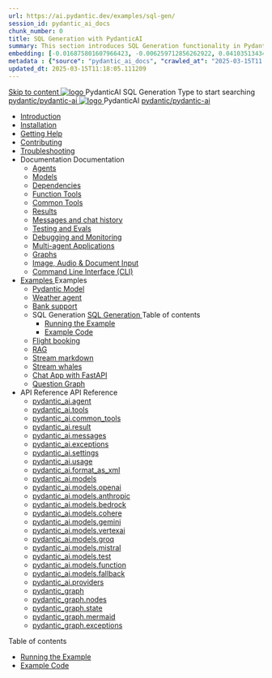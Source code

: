 ```yaml
---
url: https://ai.pydantic.dev/examples/sql-gen/
session_id: pydantic_ai_docs
chunk_number: 0
title: SQL Generation with PydanticAI
summary: This section introduces SQL Generation functionality in PydanticAI, providing a simple interface for generating SQL queries using Pydantic models.
embedding: [-0.016875801607966423, -0.006259712856262922, 0.041035134345293045, -0.019528105854988098, 0.025190019980072975, -0.01464951504021883, -0.02836453914642334, 0.005898972041904926, -0.0032707173377275467, 0.01605125144124031, 0.01255378220230341, -0.08415912836790085, -0.016216160729527473, -0.029134120792150497, 0.019459392875432968, 0.0063868314027786255, -0.026440588757395744, 0.013048512861132622, 0.00742095522582531, 0.03526327759027481, 0.05169932171702385, -0.00939987599849701, 0.010361852124333382, 0.012416357174515724, -0.001355355023406446, 0.001637935289181769, 0.014855653047561646, 0.05340339243412018, 0.02003657817840576, -0.04697189852595329, 0.03366914764046669, -0.025877146050333977, -0.026605498045682907, -0.011509351432323456, 0.03342178463935852, 0.014402150176465511, 0.0139074195176363, 0.01255378220230341, -0.004651839379221201, 0.013831835240125656, 0.01948687806725502, -0.062390994280576706, 0.048566028475761414, -0.0025904630310833454, -0.04573507234454155, 0.030563341453671455, -0.0016671381890773773, -0.012526297010481358, 0.03204753249883652, -0.0027072743978351355, -0.07382476329803467, -0.0036039731930941343, -0.034108906984329224, 0.005064114928245544, -0.033614177256822586, -0.006517385132610798, -0.03869890794157982, 0.014759454876184464, -0.00330335577018559, -0.04298656806349754, 0.028969209641218185, -0.00915251113474369, -0.022482745349407196, 0.07338500022888184, -0.02076493203639984, 0.014388407580554485, -0.05244141444563866, 0.013309620320796967, -0.07497913390398026, -0.016449782997369766, 0.02479148656129837, 0.033201903104782104, -0.033586692065000534, -0.06140153110027313, -0.004565948620438576, -0.03762698918581009, 0.02569849230349064, 0.09086547046899796, -0.019459392875432968, -0.0543103963136673, 0.00631124759092927, 0.04191465303301811, 0.0005857744836248457, 0.006314683239907026, -0.01844244822859764, -0.026550527662038803, -0.033998969942331314, 0.001387993455864489, -0.0023963500279933214, -0.025671007111668587, -0.02499762549996376, 0.012924830429255962, -0.022977475076913834, -0.0024049391504377127, 0.09966067969799042, 0.02666046842932701, 0.03364166244864464, 0.000122608951642178, 0.009578528814017773, 0.003495750715956092, 0.02305993065237999, -0.022977475076913834, -0.0311680119484663, 0.015886340290308, 0.03512585535645485, -0.015405353158712387, 0.00020774808945134282, -0.009166253730654716, -0.018332507461309433, -0.001380263245664537, -0.12302294373512268, -0.02622070722281933, -0.005888665094971657, 0.010890938341617584, -0.0570039302110672, 0.00654487032443285, 0.005328658036887646, -0.013172195293009281, 0.012059051543474197, -0.04675201699137688, -0.04021058231592178, -0.021616967394948006, -0.0016078735934570432, -0.000391876237699762, 0.028199629858136177, 0.0046827602200210094, -0.020503824576735497, -0.030453400686383247, -0.037572022527456284, -0.002717581344768405, 0.023953193798661232, 0.00553823122754693, 0.02392570860683918, -0.01796145923435688, -0.008905146270990372, -0.006857512053102255, -0.04018309712409973, -0.01090468093752861, -0.018786011263728142, 0.049720399081707, 0.024626577273011208, -0.025918371975421906, -0.000441907555796206, 0.04862099885940552, -0.033064477145671844, -0.016999484971165657, -0.024255529046058655, 0.01671089231967926, -0.04348130151629448, 0.011578064411878586, 0.044498246163129807, 0.022207895293831825, -0.04378363490104675, -0.015529035590589046, -0.02905166521668434, 0.011193273589015007, 0.012540039606392384, 0.03781938552856445, -0.00022653667838312685, -0.043948546051979065, -0.01841496303677559, 0.07212068885564804, -0.03380657359957695, -0.0037242199759930372, -0.03825914487242699, -0.008932631462812424, -0.055739618837833405, -0.01016258541494608, -0.04716429114341736, -0.061951231211423874, -0.02142457291483879, -0.033586692065000534, -0.010959651321172714, 0.0028429816011339426, 0.0275262463837862, -0.013096611015498638, -0.017659123986959457, -0.032817114144563675, -0.008767721243202686, -0.0637102723121643, -0.021974273025989532, -0.008121822960674763, -0.04958297312259674, -0.013309620320796967, -0.005576023366302252, -0.03229489549994469, 0.0027966005727648735, 7.655007357243448e-05, -0.02722391113638878, 0.059202730655670166, 0.006355910561978817, 0.022661397233605385, 0.03234986588358879, 0.02468154765665531, 0.02292250655591488, -0.04004567116498947, 0.07376979291439056, -0.009489202871918678, 0.01611996442079544, 0.01785152032971382, 0.018786011263728142, 0.005479825660586357, 0.034796033054590225, 0.0056172506883740425, 0.0020940147805958986, -0.0325147770345211, 0.011880399659276009, 0.008362316526472569, -0.0031006536446511745, -0.030425915494561195, 0.03867142274975777, -0.06321554630994797, 0.03050837107002735, -0.01067792996764183, -0.00473429448902607, -0.015872597694396973, -0.04139243811368942, 0.01886846497654915, 0.003916615154594183, 0.02060002088546753, -0.036252740770578384, 0.050819799304008484, 0.012663722038269043, -0.01675211824476719, -0.00045350281288847327, 0.004466315731406212, 0.044223394244909286, -0.05804836004972458, 0.03460364043712616, 0.019445650279521942, 0.023101158440113068, 0.01146125327795744, 0.003607408609241247, -0.01771409437060356, 0.016174932941794395, -0.0523589625954628, -0.003408142365515232, 0.0019308226183056831, 0.008149308152496815, -0.0069193532690405846, -0.009908349253237247, 0.007152976002544165, 0.015144245699048042, 0.012993542477488518, 0.024502893909811974, 0.008547840639948845, -0.015501550398766994, -0.04864848405122757, 0.04504794627428055, 0.04969291388988495, 0.03853399679064751, -0.010897809639573097, 0.020723704248666763, -0.008266119286417961, -0.009248708374798298, -0.027869809418916702, -0.028309568762779236, -0.002234875690191984, -0.022620171308517456, -0.0037448338698595762, -0.01823630928993225, 0.0026316905859857798, -0.03570304065942764, 0.005572587717324495, -0.003490597475320101, -0.0044800578616559505, -0.01099400781095028, 0.01743924431502819, -0.05021512880921364, -0.05909278988838196, 0.033064477145671844, 0.03207501769065857, 0.06590907275676727, -0.026894090697169304, -0.045927464962005615, 0.020476339384913445, -0.00894637405872345, 0.03644513338804245, 0.02524499036371708, 0.013172195293009281, -0.011749845929443836, -0.022207895293831825, 0.039331063628196716, 0.03913866728544235, -0.007214817218482494, 0.043426331132650375, -0.0039544072933495045, -0.01430595200508833, -0.00880894809961319, -0.021177206188440323, 0.019157057628035545, 0.014443377032876015, 0.03009609505534172, -0.027759868651628494, 0.011626162566244602, -0.007070520892739296, 0.07311014831066132, 0.03696735203266144, 0.03037094511091709, 0.006696037482470274, 0.051094651222229004, 0.014745712280273438, -0.011213887482881546, -0.01577640138566494, -0.0014910622267052531, 0.020407626405358315, -0.032267410308122635, -0.016875801607966423, 0.05076482892036438, -0.027443790808320045, -0.038231659680604935, 0.012801147066056728, 0.0023963500279933214, -0.048456087708473206, -0.015611490234732628, -0.03867142274975777, 0.06568919122219086, -0.011234501376748085, 0.04650465026497841, -0.049500517547130585, -0.05318351089954376, -0.05634428933262825, 0.05738871917128563, 0.02545112743973732, -0.08767721056938171, -0.005369885358959436, 0.01893717795610428, 0.0028670309111475945, -0.009750310331583023, -0.01282863225787878, 0.022166667506098747, -0.03169022500514984, -0.00892576016485691, 0.027306366711854935, 7.853629358578473e-05, -0.04081525281071663, -0.013948647305369377, 0.05439285188913345, -0.011598678305745125, 0.028309568762779236, -0.06640380620956421, -0.018401220440864563, -0.046999383717775345, -0.032542262226343155, -0.01675211824476719, 0.008424158208072186, 0.015680203214287758, 0.031195497140288353, 0.015267928130924702, -0.013742509298026562, -0.020050320774316788, -0.006197871640324593, 0.02413184568285942, 0.032927051186561584, -0.007324757520109415, -0.012931701727211475, -0.007111748680472374, -0.03248729184269905, -0.012663722038269043, 0.020187746733427048, -0.06849266588687897, -0.005273688118904829, 0.0069193532690405846, -0.018978405743837357, -0.0014360921923071146, 0.017590412870049477, -0.019844183698296547, -0.03196507692337036, 0.0022228509187698364, 0.006620453670620918, 0.016724633052945137, 0.007853844203054905, -0.004679324571043253, -0.018579872325062752, -0.03006860986351967, -0.04774147644639015, -0.03570304065942764, 0.014443377032876015, 0.003078322159126401, 0.03622525557875633, -0.007118619978427887, 0.0009344906429760158, 0.002930590184405446, -0.0016757271951064467, 0.048840876668691635, 0.016491010785102844, -0.001839778502471745, 0.015364125370979309, 0.00821802020072937, 0.04081525281071663, 0.058378178626298904, -0.025052594020962715, 0.015075532719492912, 0.0028103431686758995, 0.02929903008043766, 0.021658195182681084, -0.003524953732267022, 0.004730858840048313, 0.0623360238969326, 0.010746642015874386, 0.004806442651897669, -0.010320624336600304, -0.021094752475619316, -0.001426644274033606, 0.0026540220715105534, 0.01401048805564642, 0.06970200687646866, 0.01868981309235096, -0.0015408789040520787, -0.03114052675664425, 0.024502893909811974, -0.015322897583246231, 0.010286267846822739, -0.020256459712982178, -0.014896879903972149, -0.050325069576501846, 0.018401220440864563, 0.021438315510749817, 0.02426927164196968, 0.0344662144780159, -0.024846456944942474, -0.07201074808835983, -0.026536785066127777, -0.018593614920973778, -0.06970200687646866, 0.049775369465351105, 0.0496654286980629, -0.02725139632821083, 0.002813778817653656, -0.04958297312259674, -0.002678071614354849, 0.0074621825478971004, 0.03155280277132988, 0.007956912741065025, 0.01084971148520708, -0.02600082755088806, 0.020435111597180367, 0.017246849834918976, 0.040238067507743835, -0.00986712146550417, 0.0221941526979208, -0.03768195956945419, -0.030728250741958618, 0.027265138924121857, -0.033614177256822586, -0.0142509825527668, 0.0030113274697214365, -0.039413515478372574, -0.01412730012089014, -0.039578426629304886, 0.0052565098740160465, -0.0031521881464868784, -0.010458049364387989, 0.011832300573587418, -0.012464456260204315, -0.05486009642481804, 0.061456501483917236, -0.018181340768933296, 0.05208411067724228, 0.004772086162120104, 0.04117255657911301, 0.039550941437482834, -0.04983033984899521, 0.02631690539419651, -0.009770924225449562, -0.006867819000035524, 0.04257429391145706, -0.0032930488232523203, 0.02292250655591488, -0.021342117339372635, 0.016271131113171577, -0.012773662805557251, -0.00402999110519886, -0.011846043169498444, -0.013873063027858734, -0.030315976589918137, 0.01994038186967373, 0.006898739840835333, -0.03567555546760559, 0.00654487032443285, 0.03501591458916664, -0.0074965390376746655, 0.02153451181948185, 0.024296756833791733, -0.015419095754623413, 0.07871709018945694, -0.013577599078416824, -0.03171771019697189, 0.0038685163017362356, 0.026097025722265244, -0.015556520782411098, 0.009296807460486889, 0.0496654286980629, -0.01675211824476719, 0.010622959583997726, 0.023870738223195076, -0.04595495015382767, 0.004713680595159531, -0.02233157865703106, -0.0198716688901186, -0.00946858897805214, -0.020572535693645477, -0.01764538139104843, 0.05090225487947464, 0.0033531722147017717, -0.05398057773709297, 0.01994038186967373, -0.0007025857921689749, 0.012567524798214436, 0.035840462893247604, -0.051754292100667953, -0.011090205051004887, 5.389640500652604e-05, 0.029903700575232506, 0.0275262463837862, 0.03853399679064751, -0.012766791507601738, 0.031745195388793945, -0.010135100223124027, -0.011330698616802692, 0.011935369111597538, -0.023637115955352783, -0.0027072743978351355, 0.005534795578569174, 0.0023482514079660177, -0.03276214376091957, -0.02708648517727852, -0.039963215589523315, -0.015336640179157257, -0.03999070078134537, 0.02874932996928692, 0.011261986568570137, 0.008101209066808224, -0.004579691216349602, -0.06838272511959076, -0.004284227266907692, 0.015872597694396973, 0.01078099850565195, -0.03603285923600197, -0.015281670726835728, -0.011014621704816818, 0.039166152477264404, -0.013199680484831333, 0.002949486020952463, -0.002265796298161149, 0.00792255625128746, 0.017796549946069717, -0.002533775055781007, -0.006568919401615858, 0.02874932996928692, 0.0767931416630745, -0.013412688858807087, 0.01677960343658924, -0.019789213314652443, 0.006417751777917147, 0.02205672673881054, -0.015762658789753914, -0.013254649937152863, 0.030563341453671455, 0.007743903901427984, 0.006541434675455093, -0.013639440760016441, 0.023774541914463043, 0.025327444076538086, -0.01675211824476719, 0.044745609164237976, 0.03468609228730202, -0.030151065438985825, -0.0536782406270504, -0.0052702524699270725, -0.005545102525502443, 0.006517385132610798, -0.00520153995603323, -0.007331628818064928, -0.019528105854988098, 0.006070753559470177, -0.025506097823381424, -0.022936247289180756, -0.013570727780461311, 0.008733364753425121, -0.021273404359817505, -0.01868981309235096, 0.0041742874309420586, 0.0182088240981102, -0.0477139912545681, 0.005455776117742062, -0.0008219738374464214, 0.00589553639292717, 0.019321968778967857, -0.012567524798214436, 0.014429634436964989, 7.93415165389888e-05, -0.022826308384537697, -0.022070469334721565, -0.0029031052254140377, 0.0046896315179765224, 0.039963215589523315, -0.006002041045576334, -0.05486009642481804, 0.011481866240501404, 0.004043733235448599, -0.03468609228730202, -0.01232703123241663, 0.020297685638070107, 0.006410880479961634, 0.00811495166271925, -0.008602811023592949, 0.02198801562190056, -0.0017848083516582847, 0.0010186635190621018, -0.030673280358314514, -0.002650586422532797, -0.01737053133547306, -0.037187229841947556, -0.007393470034003258, 0.035840462893247604, -0.045267824083566666, 0.0139074195176363, 0.0477139912545681, -0.048318661749362946, 0.0048820264637470245, 0.0037070419639348984, 0.023939451202750206, -0.0117704588919878, 0.0003313233028165996, -0.0028567241970449686, -0.006902175489813089, -0.044635672122240067, -0.031882621347904205, -0.007544637657701969, -0.018126370385289192, 0.03768195956945419, 0.030920645222067833, 0.007812616415321827, -0.010155714116990566, 0.02260642871260643, -0.00046295078936964273, -0.018469933420419693, -0.0038444669917225838, -0.025877146050333977, 0.019857926294207573, 0.03900124132633209, 0.014924365095794201, -0.005679091904312372, 0.03166273981332779, -0.011296343058347702, -0.016669664531946182, 0.015061790123581886, 0.009564786218106747, -0.016587208956480026, -0.0037413982208818197, 0.00799126923084259, 0.017123166471719742, -0.014360922388732433, 0.02836453914642334, -0.012093408033251762, -0.01236138679087162, -0.05131452903151512, -0.016449782997369766, 0.021039782091975212, -0.05538231134414673, 0.02836453914642334, 0.006349039264023304, -0.02424178645014763, -0.011639905162155628, 0.0410626195371151, 0.03913866728544235, 0.042601779103279114, 0.0018861594144254923, 0.008733364753425121, -0.02905166521668434, 0.00998393353074789, 0.025437384843826294, 0.030315976589918137, 0.007771389093250036, -0.009310550056397915, -0.0026351262349635363, -0.045652616769075394, -0.0019720501732081175, 0.022620171308517456, -0.020119033753871918, 0.008190535940229893, -0.06404009461402893, 0.02125966176390648, 0.08261996507644653, -0.025148792192339897, 0.016010023653507233, 0.009736567735671997, 0.011894142255187035, 0.05257884040474892, 0.016422297805547714, -0.02468154765665531, 0.015006820671260357, 0.000309635914163664, 3.561779158189893e-05, 0.012120893225073814, -0.01823630928993225, 0.03490597382187843, -0.013921162113547325, -0.14918868243694305, -0.035318247973918915, 0.006915917620062828, -0.003937229048460722, -0.015790143981575966, -0.019857926294207573, 0.0019291047938168049, -0.00811495166271925, 0.009482331573963165, 0.031772680580616, -0.0364176481962204, -0.026742924004793167, 0.011385669000446796, -0.02073744684457779, 0.009111283347010612, -0.024983882904052734, -0.003549003042280674, -0.009585400111973286, 0.005043501034379005, -0.0035524386912584305, -0.034246332943439484, -0.02943645603954792, 0.010114487260580063, 0.003440780797973275, -0.019115829840302467, -0.01230641733855009, -0.03861645236611366, -0.025616036728024483, 0.023169871419668198, -0.014622029848396778, -0.010519891045987606, 0.015089275315403938, -0.002355122473090887, 0.002413528272882104, -0.005146569572389126, 0.026880348101258278, -0.03265220299363136, -0.05925770103931427, 0.03303699195384979, -0.021053524687886238, -0.010190070606768131, -0.004603740759193897, -0.008664651773869991, -0.014704485423862934, -0.0022469002287834883, -0.019569333642721176, -0.03141537681221962, 0.011846043169498444, 0.05689398944377899, 0.002355122473090887, -0.006936531513929367, 0.0045418995432555676, 0.011846043169498444, 0.00010167309665121138, -0.029106635600328445, 0.01917080022394657, -0.005239331629127264, 0.005813081283122301, 0.0016027201199904084, -0.021768134087324142, 0.01126885786652565, -0.00792255625128746, 0.0026471507735550404, -0.02437921240925789, 0.044635672122240067, 0.013048512861132622, -0.02891423925757408, 0.04320644959807396, -0.018071400001645088, -0.03880884498357773, -0.0002892368647735566, -0.023004960268735886, 0.003789497073739767, 0.0018380606779828668, 0.01914331503212452, 0.016614694148302078, -0.021507026627659798, 0.0022091083228588104, -0.018318764865398407, 0.01775532215833664, -0.0025080079212784767, -0.00934490654617548, -0.0013003849890083075, -0.009021957404911518, 0.005143133923411369, 0.006383395753800869, -0.013969261199235916, 0.008492871187627316, -0.019885411486029625, -0.037572022527456284, -0.031772680580616, -0.04625728726387024, -0.0010057799518108368, 0.02340349368751049, -0.011605549603700638, 0.014498347416520119, -0.025080079212784767, -0.004036861937493086, -0.10543253272771835, -0.009709082543849945, -0.000680683646351099, -0.012931701727211475, 0.0463947132229805, -0.022688882425427437, 0.019775470718741417, 0.01671089231967926, 0.0008103785803541541, -0.03498842939734459, 0.0025080079212784767, -0.003492315299808979, -0.04098016396164894, 0.005665349308401346, 0.036252740770578384, -0.042876631021499634, 0.04392106086015701, -0.02572597749531269, 0.043673694133758545, -0.007084263488650322, -0.0021318066865205765, -0.020613763481378555, -0.02365085855126381, 0.030315976589918137, -0.044745609164237976, -0.015900082886219025, -0.006008912343531847, 0.027416305616497993, 0.031085556373000145, 0.011399411596357822, -0.03537321835756302, -0.02139708772301674, -0.0045144143514335155, 0.024805229157209396, -0.016669664531946182, 0.034273818135261536, -0.00917312502861023, 0.029601365327835083, 0.015529035590589046, 0.004088396672159433, 0.007207946386188269, -0.03171771019697189, 0.013818093575537205, 0.01937693916261196, 0.02902418002486229, 0.0011397693306207657, -0.009255579672753811, -0.004720551893115044, 0.004713680595159531, 0.017769064754247665, 0.009076927788555622, 0.03883633017539978, 0.009695339947938919, 0.018648585304617882, 0.025945857167243958, 0.02503885142505169, -0.052963629364967346, 0.008609682321548462, 0.007908814586699009, -0.00027678272454068065, 0.013502015732228756, -0.0018122934270650148, -0.019390679895877838, -0.024489151313900948, -0.019926639273762703, -0.01279427669942379, -0.04040297865867615, -0.002085425890982151, -0.020380141213536263, 0.0005660196184180677, -0.011584935709834099, 0.03402645140886307, 5.118547778693028e-05, -0.009660984389483929, -0.012711821123957634, 0.007908814586699009, 0.015075532719492912, -0.0018019865965470672, -0.0056035080924630165, -0.028831785544753075, 0.03999070078134537, -0.04735668748617172, -0.032679688185453415, 0.018786011263728142, -0.027402563020586967, -0.011433768086135387, -0.004964481573551893, -0.018057657405734062, 0.004737730138003826, -0.013117224909365177, 0.014209754765033722, -0.027553731575608253, 0.0010633266065269709, 0.015144245699048042, -0.012471327558159828, 0.005527924280613661, -0.011426896788179874, 0.014567060396075249, 0.008815819397568703, -0.0022949990816414356, 0.03419136255979538, 0.02229035086929798, -0.012196477502584457, 0.018043914809823036, -0.013158452697098255, 0.04947303235530853, -0.014869394712150097, -0.02929903008043766, -0.03023352101445198, 0.012945443391799927, 0.013158452697098255, 0.018909692764282227, -0.007084263488650322, -0.014567060396075249, -0.037572022527456284, 0.008499742485582829, 0.07591362297534943, -0.010987136512994766, -0.05475015565752983, -0.0011741257039830089, 0.03256974741816521, -0.007365984842181206, -0.016243645921349525, 0.053513333201408386, -0.01629861630499363, -0.003703606314957142, -0.01471822801977396, -0.00818366464227438, -0.02014651894569397, -0.016339844092726707, 0.015267928130924702, 0.006905611138790846, -0.029628850519657135, 0.036142800003290176, 0.005840566474944353, -0.019995350390672684, 0.03350423648953438, -0.016339844092726707, 0.017040710896253586, 0.009523559361696243, 0.015295413322746754, -0.00788820069283247, -0.014786940068006516, -0.01996786706149578, -0.030728250741958618, -0.013618826866149902, -0.0012205066159367561, -0.0019634610507637262, 0.002148984931409359, -0.021685680374503136, 0.043426331132650375, -0.020572535693645477, -0.011303214356303215, 0.0371047742664814, -0.006692602299153805, 0.057333748787641525, -0.005809645634144545, -0.05859806016087532, 0.0033806574065238237, -0.014635772444307804, -0.006757879164069891, 0.043948546051979065, 0.005273688118904829, -0.026949061080813408, -0.014635772444307804, 0.0001437595346942544, -0.02315612882375717, -0.007269787602126598, -0.023829510435461998, -0.004744601435959339, -0.008025625720620155, 0.016010023653507233, 0.04240938276052475, 0.02770489826798439, 0.035867948085069656, 0.07442943006753922, 0.054942552000284195, 0.006871254649013281, -0.0364726185798645, 0.021300889551639557, -0.008547840639948845, -0.01830502226948738, 0.019088344648480415, 0.021974273025989532, 0.033339329063892365, -0.0059642489068210125, -0.003452805569395423, 0.03218495845794678, -0.015446580946445465, 0.017274335026741028, 0.033091962337493896, -0.0036932993680238724, -0.014567060396075249, 0.03273465856909752, -0.013481401838362217, 0.02929903008043766, 0.04680698737502098, -0.004064347129315138, 0.0015829652547836304, 0.00396127812564373, 0.0017985509475693107, 0.011749845929443836, 0.008472257293760777, -0.008025625720620155, -0.00017253290570806712, 0.030590826645493507, -0.01504804752767086, -0.007276658900082111, 0.012766791507601738, 0.021369602531194687, -0.018744783475995064, 0.0013665207661688328, 0.008025625720620155, -0.0074759251438081264, -0.020338913425803185, 0.020435111597180367, -0.03339429944753647, -0.007338500116020441, -0.02326606772840023, -0.007943170145154, -0.03350423648953438, -0.03259723260998726, -0.025877146050333977, 4.1764345951378345e-05, 0.002679789438843727, 0.00922122411429882, 0.01232703123241663, 0.0035386960953474045, 0.014065458439290524, 0.0001547105930512771, -0.00865091010928154, 0.007104877382516861, -0.03265220299363136, -0.009358649142086506, 0.04021058231592178, 0.011090205051004887, 0.019981607794761658, -0.0014360921923071146, 0.01844244822859764, -0.008623424917459488, -0.002167880767956376, 0.0004058334743604064, 0.02146579883992672, -0.015900082886219025, 0.010966522619128227, 0.013309620320796967, 0.03317441791296005, 0.0304808858782053, -0.008918888866901398, -0.015501550398766994, -0.013873063027858734, 0.021713165566325188, 0.024750258773565292, -0.012100279331207275, 0.027649929746985435, -0.003768883179873228, 0.02968382090330124, 0.005122520495206118, -0.006153208669275045, 0.0046827602200210094, -0.007407212629914284, 0.018181340768933296, -0.0014275031862780452, -0.005115649197250605, -0.011633033864200115, -0.026894090697169304, -0.005108777899295092, -0.017879005521535873, 0.021177206188440323, 0.01983044110238552, -0.019885411486029625, 0.03210250288248062, -0.005108777899295092, 0.004538463894277811, -0.015693945810198784, -0.019321968778967857, -0.007578994147479534, -0.028859268873929977, 0.006290633697062731, -0.026550527662038803, -0.039303578436374664, 0.005448904819786549, 0.008657780475914478, 0.0002888074377551675, 0.009819023311138153, -0.01994038186967373, -0.019500620663166046, -0.03405393660068512, -0.010794741101562977, -0.008692136965692043, 0.03897375613451004, 0.025574810802936554, -0.013110353611409664, -0.01215524971485138, -0.00816305074840784, 0.0005007426952943206, -0.0005711730336770415, 0.0008490293985232711, 0.00922122411429882, -0.044855549931526184, 0.025464870035648346, 0.028529450297355652, 0.024640319868922234, 0.013412688858807087, -0.0006441801087930799, -1.2655455066123977e-05, -0.006558612454682589, -0.07091134786605835, 0.044635672122240067, 0.0221941526979208, -0.01837373524904251, -0.012478198856115341, 0.01504804752767086, 0.01289734523743391, -0.005551973823457956, 0.01969301514327526, -0.036912381649017334, -0.006826591677963734, -0.0410626195371151, 0.0006248546997085214, 0.008932631462812424, 0.013062255457043648, 0.005898972041904926, 0.014196012169122696, 0.003944100346416235, -0.017700351774692535, -0.001716954750008881, 0.003985327668488026, 0.01730182021856308, -0.01723310723900795, 0.029793759807944298, 0.014051715843379498, -0.022702625021338463, 0.022895021364092827, -0.036280225962400436, -0.012320159934461117, -0.07124117016792297, -0.00584400212392211, 0.003755140583962202, -0.03537321835756302, -0.012519425712525845, -0.022620171308517456, -0.015803886577486992, -0.004940432030707598, 0.025574810802936554, -0.024228043854236603, 0.002672918140888214, 0.006094803102314472, 0.0029529216699302197, -4.036862083012238e-05, 0.09048068523406982, -0.002793164923787117, -0.026509299874305725, 0.024255529046058655, 0.021039782091975212, 0.019445650279521942, 0.00420520780608058, -0.005813081283122301, -0.014663257636129856, -0.025396157056093216, -0.025808433070778847, 0.02208421193063259, 0.003275870578363538, 0.0039475359953939915, 0.016312358900904655, -0.021520769223570824, 0.003272435162216425, 0.018318764865398407, 0.024283014237880707, 0.001978921238332987, 0.020709961652755737, 0.050462495535612106, -0.03476854786276817, -0.023279810324311256, 0.01078099850565195, -0.001575235160999, 0.010533633641898632, -0.01879975199699402, 0.025712234899401665, 0.06217111274600029, 0.009564786218106747, -0.06585410237312317, -0.00601578364148736, 0.010794741101562977, -0.03355920687317848, 0.027100227773189545, -0.00478582875803113, -0.014278466813266277, -0.0031659305095672607, 0.00809433776885271, 0.017315560951828957, 0.008314218372106552, -0.008293604478240013, -0.007792002987116575, 0.013508887030184269, 0.016600951552391052, 0.023733314126729965, -0.02073744684457779, 0.0023465335834771395, 0.014044844545423985, -0.02795226499438286, 0.014402150176465511, -0.01016258541494608, -0.021067267283797264, -0.0048545412719249725, -0.03922112286090851, 0.007159847300499678, 0.056151892989873886, 0.03608782961964607, 0.023898223415017128, -0.058817941695451736, 0.011248243972659111, 0.0063730888068675995, 0.021974273025989532, -0.0142509825527668, -0.07387973368167877, 0.007640835363417864, -0.009880864061415195, 0.0145808020606637, 0.03608782961964607, -0.012821760959923267, 0.014402150176465511, 0.010657316073775291, 0.010533633641898632, 0.016532238572835922, 0.02638561837375164, 0.012333902530372143, -0.003524953732267022, 0.015267928130924702, 0.032817114144563675, -0.010657316073775291, -0.02315612882375717, -0.016408557072281837, 0.038643937557935715, -0.008609682321548462, -0.040238067507743835, 0.010567990131676197, 0.007860715501010418, -0.028996694833040237, 0.008334832265973091, 0.006531127728521824, 0.020847387611865997, -0.00847912859171629, 0.03270717337727547, 0.002233157865703106, 0.027471276000142097, -0.02174065075814724, 0.02226286567747593, -0.006860947702080011, 0.016587208956480026, 0.0188959501683712, 0.0032638460397720337, -0.04441579058766365, 0.028474479913711548, -0.0067613148130476475, 0.005177490413188934, -0.008850175887346268, -0.03284459561109543, -0.01609247922897339, 0.019459392875432968, 0.02142457291483879, 0.010423693805932999, 0.011715489439666271, -0.0009138768655247986, -0.01471822801977396, 0.009434232488274574, -0.026921575888991356, -0.0006901316228322685, -0.014690742827951908, -0.031607773154973984, 0.007750775199383497, -0.006843769457191229, -0.01057486142963171, -0.01208653673529625, 0.0018672634614631534, 0.016697149723768234, 0.006702908780425787, -0.019583076238632202, 0.010671058669686317, -0.026468073949217796, 0.002851570723578334, 0.0018191647250205278, 0.0014661540044471622, -0.0074827964417636395, -0.0015967078506946564, -0.012560653500258923, 0.00624940637499094, 0.0046552750281989574, -0.021067267283797264, 0.03633519634604454, -0.011914755217730999, 0.04078776761889458, 0.022276608273386955, -0.03435627371072769, 0.008815819397568703, -0.01741175912320614, 0.010265654884278774, 0.0025372107047587633, -0.0013192809419706464, -0.0013665207661688328, -0.01397613249719143, 0.002832674654200673, 0.016449782997369766, 0.022510230541229248, 0.019129572436213493, -0.04562513157725334, 0.017837777733802795, -0.028392024338245392, -0.01809888519346714, -0.01230641733855009, 0.015254185535013676, 0.005857744719833136, -0.009131897240877151, -0.006960581056773663, 0.004517850000411272, 0.0024358597584068775, 0.008602811023592949, 0.0030989358201622963, 0.007098006084561348, -0.0022176974453032017, -0.007895071990787983, -0.03474106267094612, 0.0006282903486862779, 0.01688954420387745, 0.024324242025613785, -0.021053524687886238, 0.0046758889220654964, -0.003214029362425208, 0.0014171962393447757, -0.00154775008559227, -0.014745712280273438, -0.022372804582118988, 0.001651677885092795, -0.007276658900082111, -0.0031899800524115562, 0.029463939368724823, -0.02586340345442295, -0.007565251551568508, -0.0016619847156107426, -0.02863938920199871, 0.0014747430104762316, 0.013378333300352097, 0.021726908162236214, 0.0016482422361150384, -0.0010315470863133669, 0.02677040919661522, 0.01031375303864479, -0.024021906778216362, 0.010052645578980446, 0.006441801320761442, -0.024557864293456078, 0.0005879217060282826, -0.0027536554262042046, -0.015542778186500072, -0.015144245699048042, 0.009496074169874191, 0.0016310641076415777, 0.011749845929443836, -0.005830259528011084, 0.0037585762329399586, -0.007984397932887077, -0.005658478010445833, 0.0016594079788774252, 0.01137192640453577, 0.036142800003290176, -0.0039269221015274525, 0.009695339947938919, 0.0011578063713386655, 0.018538644537329674, -0.023705828934907913, -0.012608752585947514, 0.016683407127857208, -0.012210219167172909, -0.01395551860332489, 0.005462647415697575, 0.020476339384913445, 0.01003890298306942, -0.015597748570144176, -0.005507310852408409, 0.023458464071154594, 0.02347220666706562, -0.016655921936035156, 0.004263613373041153, -0.0063799601048231125, -0.005940199829638004, -0.0074896677397191525, -0.011433768086135387, 0.009887735359370708, 0.03886381536722183, -0.017769064754247665, -0.024805229157209396, 0.011213887482881546, -0.011997210793197155, 0.018497416749596596, -0.013062255457043648, 0.0038444669917225838, -0.00045908571337349713, 0.006263148505240679, -0.02656427025794983, 0.015336640179157257, 0.021410830318927765, 0.017274335026741028, -0.011866657063364983, -0.027732383459806442, -0.00788820069283247, -0.03158028796315193, -0.004054040182381868, 0.004435394890606403, -0.01412730012089014, 0.0074896677397191525, -0.016614694148302078, -0.006558612454682589, 0.002928872359916568, -0.014938107691705227, 0.008850175887346268, 0.018195083364844322, -0.03754453733563423, -0.004363246727734804, -0.043014053255319595, -0.009406747296452522, 0.012966057285666466, 0.0006695179035887122, 0.0016027201199904084, -0.0015958489384502172, -0.008719622157514095, 0.0027467841282486916, 0.012711821123957634, -0.0074965390376746655, -0.00045479118125513196, -0.027553731575608253, 0.014154784381389618, -0.004418216645717621, 0.0005286571686156094, -0.01771409437060356, 0.01558400597423315, 0.0010384183842688799, -0.011516222730278969, -0.004803007002919912, 0.009860250167548656, 0.009234966710209846, 0.059862371534109116, 0.023348523303866386, 0.0069468384608626366, 0.004806442651897669, 0.022359061986207962, 0.03229489549994469, 0.005837130825966597, 0.0145808020606637, -0.003073168685659766, 0.004088396672159433, -0.01401048805564642, -0.02513504959642887, 0.030838191509246826, 0.014443377032876015, 0.005531359929591417, 0.033339329063892365, 4.581731263897382e-05, 0.023389751091599464, -0.02891423925757408, 0.01484191045165062, 0.006050139665603638, -0.0035971018951386213, 0.008850175887346268, -0.008259247988462448, 0.012354515492916107, 0.03938603028655052, -0.0025269039906561375, 0.024956397712230682, -0.02094358392059803, 0.0023310731630772352, 0.008987600915133953, -0.019088344648480415, 0.021177206188440323, 0.00838980171829462, 0.020270200446248055, 0.010272526182234287, -0.053595785051584244, 0.00045565006439574063, -0.0008000716916285455, -0.010595474392175674, 0.00799126923084259, 0.007043036166578531, 0.04348130151629448, -0.02367834374308586, 0.028474479913711548, -0.0012548628728836775, -0.009269322268664837, 0.013639440760016441, 0.03262471780180931, 0.0015211240388453007, -0.027966005727648735, 0.011502480134367943, -0.00044577266089618206, -0.015350382775068283, 0.012100279331207275, 0.015254185535013676, 0.002587027382105589, 0.012904216535389423, -0.007018986623734236, -0.013096611015498638, 0.0018380606779828668, 0.009523559361696243, 0.027168940752744675, -0.0076751913875341415, 0.013632569462060928, -0.0023963500279933214, -0.020517567172646523, 0.01962430402636528, -0.04026555269956589, 0.013515758328139782, -0.010320624336600304, -0.006716651376336813, -0.006524256430566311, 0.017879005521535873, 0.003682992421090603, 0.03482351824641228, -0.0007768812356516719, -0.03223992884159088, -0.005898972041904926, -0.011880399659276009, 0.014196012169122696, -0.0014206318883225322, 0.03248729184269905, -0.023114901036024094, -0.015693945810198784, -0.03963339701294899, -0.030151065438985825, 0.017906488850712776, 0.01775532215833664, -0.04603740572929382, 0.018181340768933296, -0.01962430402636528, 0.022359061986207962, -0.00012089113442925736, 0.017741579562425613, -0.013027898967266083, -0.00898072961717844, 0.008465385995805264, -0.010526762343943119]
metadata : {"source": "pydantic_ai_docs", "crawled_at": "2025-03-15T11:18:05.111209", "url_path": "/examples/sql-gen/", "chunk_size": 4998}
updated_dt: 2025-03-15T11:18:05.111209
---
```

[ Skip to content ](https://ai.pydantic.dev/examples/sql-gen/#sql-generation)
[ ![logo](https://ai.pydantic.dev/img/logo-white.svg) ](https://ai.pydantic.dev/ "PydanticAI")
PydanticAI 
SQL Generation 
Type to start searching
[ pydantic/pydantic-ai  ](https://github.com/pydantic/pydantic-ai "Go to repository")
[ ![logo](https://ai.pydantic.dev/img/logo-white.svg) ](https://ai.pydantic.dev/ "PydanticAI") PydanticAI 
[ pydantic/pydantic-ai  ](https://github.com/pydantic/pydantic-ai "Go to repository")
  * [ Introduction  ](https://ai.pydantic.dev/)
  * [ Installation  ](https://ai.pydantic.dev/install/)
  * [ Getting Help  ](https://ai.pydantic.dev/help/)
  * [ Contributing  ](https://ai.pydantic.dev/contributing/)
  * [ Troubleshooting  ](https://ai.pydantic.dev/troubleshooting/)
  * Documentation  Documentation 
    * [ Agents  ](https://ai.pydantic.dev/agents/)
    * [ Models  ](https://ai.pydantic.dev/models/)
    * [ Dependencies  ](https://ai.pydantic.dev/dependencies/)
    * [ Function Tools  ](https://ai.pydantic.dev/tools/)
    * [ Common Tools  ](https://ai.pydantic.dev/common_tools/)
    * [ Results  ](https://ai.pydantic.dev/results/)
    * [ Messages and chat history  ](https://ai.pydantic.dev/message-history/)
    * [ Testing and Evals  ](https://ai.pydantic.dev/testing-evals/)
    * [ Debugging and Monitoring  ](https://ai.pydantic.dev/logfire/)
    * [ Multi-agent Applications  ](https://ai.pydantic.dev/multi-agent-applications/)
    * [ Graphs  ](https://ai.pydantic.dev/graph/)
    * [ Image, Audio & Document Input  ](https://ai.pydantic.dev/input/)
    * [ Command Line Interface (CLI)  ](https://ai.pydantic.dev/cli/)
  * [ Examples  ](https://ai.pydantic.dev/examples/)
Examples 
    * [ Pydantic Model  ](https://ai.pydantic.dev/examples/pydantic-model/)
    * [ Weather agent  ](https://ai.pydantic.dev/examples/weather-agent/)
    * [ Bank support  ](https://ai.pydantic.dev/examples/bank-support/)
    * SQL Generation  [ SQL Generation  ](https://ai.pydantic.dev/examples/sql-gen/) Table of contents 
      * [ Running the Example  ](https://ai.pydantic.dev/examples/sql-gen/#running-the-example)
      * [ Example Code  ](https://ai.pydantic.dev/examples/sql-gen/#example-code)
    * [ Flight booking  ](https://ai.pydantic.dev/examples/flight-booking/)
    * [ RAG  ](https://ai.pydantic.dev/examples/rag/)
    * [ Stream markdown  ](https://ai.pydantic.dev/examples/stream-markdown/)
    * [ Stream whales  ](https://ai.pydantic.dev/examples/stream-whales/)
    * [ Chat App with FastAPI  ](https://ai.pydantic.dev/examples/chat-app/)
    * [ Question Graph  ](https://ai.pydantic.dev/examples/question-graph/)
  * API Reference  API Reference 
    * [ pydantic_ai.agent  ](https://ai.pydantic.dev/api/agent/)
    * [ pydantic_ai.tools  ](https://ai.pydantic.dev/api/tools/)
    * [ pydantic_ai.common_tools  ](https://ai.pydantic.dev/api/common_tools/)
    * [ pydantic_ai.result  ](https://ai.pydantic.dev/api/result/)
    * [ pydantic_ai.messages  ](https://ai.pydantic.dev/api/messages/)
    * [ pydantic_ai.exceptions  ](https://ai.pydantic.dev/api/exceptions/)
    * [ pydantic_ai.settings  ](https://ai.pydantic.dev/api/settings/)
    * [ pydantic_ai.usage  ](https://ai.pydantic.dev/api/usage/)
    * [ pydantic_ai.format_as_xml  ](https://ai.pydantic.dev/api/format_as_xml/)
    * [ pydantic_ai.models  ](https://ai.pydantic.dev/api/models/base/)
    * [ pydantic_ai.models.openai  ](https://ai.pydantic.dev/api/models/openai/)
    * [ pydantic_ai.models.anthropic  ](https://ai.pydantic.dev/api/models/anthropic/)
    * [ pydantic_ai.models.bedrock  ](https://ai.pydantic.dev/api/models/bedrock/)
    * [ pydantic_ai.models.cohere  ](https://ai.pydantic.dev/api/models/cohere/)
    * [ pydantic_ai.models.gemini  ](https://ai.pydantic.dev/api/models/gemini/)
    * [ pydantic_ai.models.vertexai  ](https://ai.pydantic.dev/api/models/vertexai/)
    * [ pydantic_ai.models.groq  ](https://ai.pydantic.dev/api/models/groq/)
    * [ pydantic_ai.models.mistral  ](https://ai.pydantic.dev/api/models/mistral/)
    * [ pydantic_ai.models.test  ](https://ai.pydantic.dev/api/models/test/)
    * [ pydantic_ai.models.function  ](https://ai.pydantic.dev/api/models/function/)
    * [ pydantic_ai.models.fallback  ](https://ai.pydantic.dev/api/models/fallback/)
    * [ pydantic_ai.providers  ](https://ai.pydantic.dev/api/providers/)
    * [ pydantic_graph  ](https://ai.pydantic.dev/api/pydantic_graph/graph/)
    * [ pydantic_graph.nodes  ](https://ai.pydantic.dev/api/pydantic_graph/nodes/)
    * [ pydantic_graph.state  ](https://ai.pydantic.dev/api/pydantic_graph/state/)
    * [ pydantic_graph.mermaid  ](https://ai.pydantic.dev/api/pydantic_graph/mermaid/)
    * [ pydantic_graph.exceptions  ](https://ai.pydantic.dev/api/pydantic_graph/exceptions/)


Table of contents 
  * [ Running the Example  ](https://ai.pydantic.dev/examples/sql-gen/#running-the-example)
  * [ Example Code  ](https://ai.pydantic.dev/examples/sql-gen/#example-code)